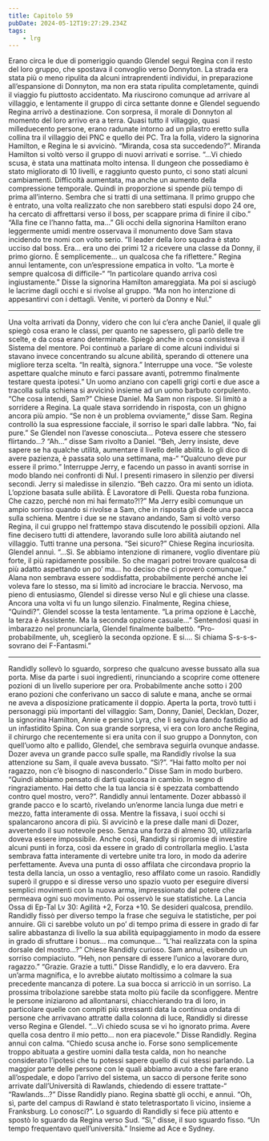 ```yaml
---
title: Capitolo 59
pubDate: 2024-05-12T19:27:29.234Z
tags:
    - lrg
---
```


Erano circa le due di pomeriggio quando Glendel seguì Regina con il resto del loro gruppo, che spostava il convoglio verso Donnyton. La strada era stata più o meno ripulita da alcuni intraprendenti individui, in preparazione all’espansione di Donnyton, ma non era stata ripulita completamente, quindi il viaggio fu piuttosto accidentato.
Ma riuscirono comunque ad arrivare al villaggio, e lentamente il gruppo di circa settante donne e Glendel seguendo Regina arrivò a destinazione.
Con sorpresa, il morale di Donnyton al momento del loro arrivo era a terra. Quasi tutto il villaggio, quasi milleduecento persone, erano radunate intorno ad un pilastro eretto sulla collina tra il villaggio dei PNC e quello dei PC.
Tra la folla, videro la signorina Hamilton, e Regina le si avvicinò. “Miranda, cosa sta succedendo?”.
Miranda Hamilton si voltò verso il gruppo di nuovi arrivati e sorrise. “…Vi chiedo scusa, è stata una mattinata molto intensa. Il dungeon che possediamo è stato migliorato di 10 livelli, e raggiunto questo punto, ci sono stati alcuni cambiamenti. Difficoltà aumentata, ma anche un aumento della compressione temporale. Quindi in proporzione si spende più tempo di prima all’interno. Sembra che si tratti di una settimana. Il primo gruppo che è entrato, una volta realizzato che non sarebbero stati espulsi dopo 24 ore, ha cercato di affrettarsi verso il boss, per scappare prima di finire il cibo.”
“Alla fine ce l’hanno fatta, ma…” Gli occhi della signorina Hamilton erano leggermente umidi mentre osservava il monumento dove Sam stava incidendo tre nomi con volto serio. “Il leader della loro squadra è stato ucciso dal boss. Era… era uno dei primi 12 a ricevere una classe da Donny, il primo giorno. È semplicemente… un qualcosa che fa riflettere.”
Regina annuì lentamente, con un’espressione empatica in volto. “La morte è sempre qualcosa di difficile-“
“In particolare quando arriva così ingiustamente.” Disse la signorina Hamilton amareggiata. Ma poi si asciugò le lacrime dagli occhi e si rivolse al gruppo. “Ma non ho intenzione di appesantirvi con i dettagli. Venite, vi porterò da Donny e Nul.”
****
Una volta arrivati da Donny, videro che con lui c’era anche Daniel, il quale gli spiegò cosa erano le classi, per quanto ne sapessero, gli parlò delle tre scelte, e da cosa erano determinate. Spiegò anche in cosa consisteva il Sistema del mentore. Poi continuò a parlare di come alcuni individui si stavano invece concentrando su alcune abilità, sperando di ottenere una migliore terza scelta.
“In realtà, signora.” Interruppe una voce. “Se voleste aspettare qualche minuto e farci passare avanti, potremmo finalmente testare questa ipotesi.”
Un uomo anziano con capelli grigi corti e due asce a tracolla sulla schiena si avvicinò insieme ad un uomo barbuto corpulento.
“Che cosa intendi, Sam?” Chiese Daniel.
Ma Sam non rispose. Si limitò a sorridere a Regina. La quale stava sorridendo in risposta, con un ghigno ancora più ampio.
“Se non è un problema ovviamente,” disse Sam.
Regina controllò la sua espressione facciale, il sorriso le sparì dalle labbra. “No, fai pure.”
Se Glendel non l’avesse conosciuta… Poteva essere che stessero flirtando…?
“Ah…” disse Sam rivolto a Daniel. “Beh, Jerry insiste, deve sapere se ha qualche utilità, aumentare il livello delle abilità. Io gli dico di avere pazienza, è passata solo una settimana, ma-“
“Qualcuno deve pur essere il primo.” Interruppe Jerry, e facendo un passo in avanti sorrise in modo blando nei confronti di Nul.
I presenti rimasero in silenzio per diversi secondi. Jerry si maledisse in silenzio.
“Beh cazzo. Ora mi sento un idiota. L’opzione basata sulle abilità. È Lavoratore di Pelli. Questa roba funziona. Che cazzo, perché non mi hai fermato?!?”
Ma Jerry esibì comunque un ampio sorriso quando si rivolse a Sam, che in risposta gli diede una pacca sulla schiena.
Mentre i due se ne stavano andando, Sam si voltò verso Regina, il cui gruppo nel frattempo stava discutendo le possibili opzioni. Alla fine decisero tutti di attendere, lavorando sulle loro abilità aiutando nel villaggio.
Tutti tranne una persona.
“Sei sicuro?” Chiese Regina incuriosita.
Glendel annuì. “…Sì. Se abbiamo intenzione di rimanere, voglio diventare più forte, il più rapidamente possibile. So che magari potrei trovare qualcosa di più adatto aspettando un po’ ma… ho deciso che ci proverò comunque.”
Alana non sembrava essere soddisfatta, probabilmente perché anche lei voleva fare lo stesso, ma si limitò ad incrociare le braccia. Nervoso, ma pieno di entusiasmo, Glendel si diresse verso Nul e gli chiese una classe.
Ancora una volta vi fu un lungo silenzio. Finalmente, Regina chiese, “Quindi?”.
Glendel scosse la testa lentamente. “La prima opzione è Lacchè, la terza è Assistente. Ma la seconda opzione casuale…”
Sentendosi quasi in imbarazzo nel pronunciarla, Glendel finalmente balbettò. “Pro-probabilmente, uh, sceglierò la seconda opzione. E si…. Si chiama S-s-s-s-sovrano dei F-Fantasmi.”
*****
Randidly sollevò lo sguardo, sorpreso che qualcuno avesse bussato alla sua porta. Mise da parte i suoi ingredienti, rinunciando a scoprire come ottenere pozioni di un livello superiore per ora. Probabilmente anche sotto i 200 erano pozioni che conferivano un sacco di salute e mana, anche se ormai ne aveva a disposizione praticamente il doppio.
Aperta la porta, trovò tutti i personaggi più importanti del villaggio: Sam, Donny, Daniel, Decklan, Dozer, la signorina Hamilton, Annie e persino Lyra, che li seguiva dando fastidio ad un infastidito Spina. Con sua grande sorpresa, vi era con loro anche Regina, il chirurgo che recentemente si era unita con il suo gruppo a Donnyton, con quell’uomo alto e pallido, Glendel, che sembrava seguirla ovunque andasse.
Dozer aveva un grande pacco sulle spalle, ma Randidly rivolse la sua attenzione su Sam, il quale aveva bussato.
“Sì?”.
“Hai fatto molto per noi ragazzo, non c’è bisogno di nasconderlo.” Disse Sam in modo burbero. “Quindi abbiamo pensato di darti qualcosa in cambio. In segno di ringraziamento. Hai detto che la tua lancia si è spezzata combattendo contro quel mostro, vero?”.
Randidly annuì lentamente. Dozer abbassò il grande pacco e lo scartò, rivelando un’enorme lancia lunga due metri e mezzo, fatta interamente di ossa. Mentre la fissava, i suoi occhi si spalancarono ancora di più. Si avvicinò e la prese dalle mani di Dozer, avvertendo il suo notevole peso. Senza una forza di almeno 30, utilizzarla doveva essere impossibile. Anche così, Randidly si ripromise di investire alcuni punti in forza, così da essere in grado di controllarla meglio.
L’asta sembrava fatta interamente di vertebre unite tra loro, in modo da aderire perfettamente. Aveva una punta di osso affilata che circondava proprio la testa della lancia, un osso a ventaglio, reso affilato come un rasoio.
Randidly superò il gruppo e si diresse verso uno spazio vuoto per eseguire diversi semplici movimenti con la nuova arma, impressionato dal potere che permeava ogni suo movimento. Poi osservò le sue statistiche.
La Lancia Ossa di Ep-Tal Lv 30: Agilità +2, Forza +10. Se desideri qualcosa, prendilo.
Randidly fissò per diverso tempo la frase che seguiva le statistiche, per poi annuire. Gli ci sarebbe voluto un po’ di tempo prima di essere in grado di far salire abbastanza di livello la sua abilità equipaggiamento in modo da essere in grado di sfruttare i bonus… ma comunque…
“L’hai realizzata con la spina dorsale del mostro…?” Chiese Randidly curioso.
Sam annuì, esibendo un sorriso compiaciuto. “Heh, non pensare di essere l’unico a lavorare duro, ragazzo.”
“Grazie. Grazie a tutti.” Disse Randidly, e lo era davvero. Era un’arma magnifica, e lo avrebbe aiutato moltissimo a colmare la sua precedente mancanza di potere. La sua bocca si arricciò in un sorriso. La prossima tribolazione sarebbe stata molto più facile da sconfiggere.
Mentre le persone iniziarono ad allontanarsi, chiacchierando tra di loro, in particolare quelle con compiti più stressanti data la continua ondata di persone che arrivavano attratte dalla colonna di luce, Randidly si diresse verso Regina e Glendel.
“…Vi chiedo scusa se vi ho ignorato prima. Avere quella cosa dentro il mio petto… non era piacevole.” Disse Randidly.
Regina annuì con calma. “Chiedo scusa anche io. Forse sono semplicemente troppo abituata a gestire uomini dalla testa calda, non ho neanche considerato l’ipotesi che tu potessi sapere quello di cui stessi parlando. La maggior parte delle persone con le quali abbiamo avuto a che fare erano all’ospedale, e dopo l’arrivo del sistema, un sacco di persone ferite sono arrivate dall’Università di Rawlands, chiedendo di essere trattate-“
“Rawlands…?” Disse Randidly piano.
Regina sbattè gli occhi, e annuì. “Oh, sì, parte del campus di Rawland è stato teletrasportato lì vicino, insieme a Franksburg. Lo conosci?”.
Lo sguardo di Randidly si fece più attento e spostò lo sguardo da Regina verso Sud.
“Sì,” disse, il suo sguardo fisso. “Un tempo frequentavo quell’università.”
Insieme ad Ace e Sydney.




